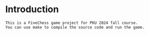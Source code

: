 # Introduction 
    This is a FiveChess game project for PKU 2024 fall course.
    You can use make to compile the source code and run the game.